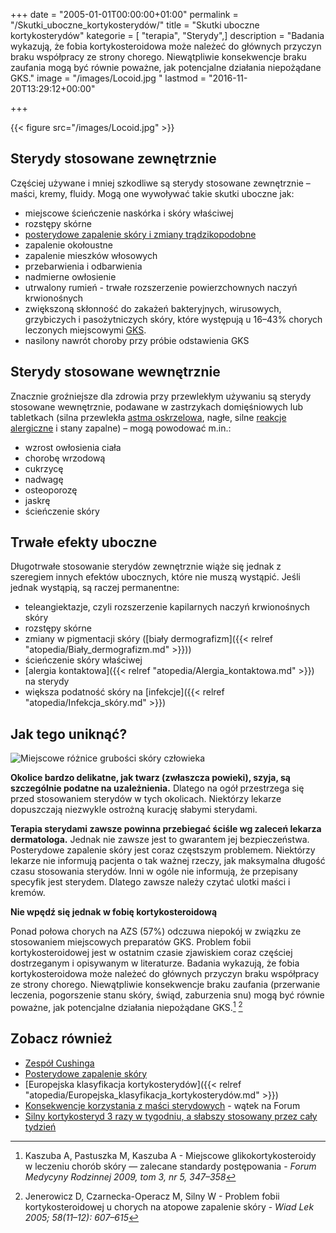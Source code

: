 +++
date = "2005-01-01T00:00:00+01:00"
permalink = "/Skutki_uboczne_kortykosterydów/"
title = "Skutki uboczne kortykosterydów"
kategorie = [ "terapia", "Sterydy",]
description = "Badania wykazują, że fobia kortykosteroidowa może należeć do głównych przyczyn braku współpracy ze strony chorego. Niewątpliwie konsekwencje braku zaufania mogą być równie poważne, jak potencjalne działania niepożądane GKS."
image = "/images/Locoid.jpg "
lastmod = "2016-11-20T13:29:12+00:00"

+++

{{< figure src="/images/Locoid.jpg" >}}

## Sterydy stosowane zewnętrznie

Częściej używane i mniej szkodliwe są sterydy stosowane zewnętrznie – maści,
kremy, fluidy. Mogą one wywoływać takie skutki uboczne jak:

-   miejscowe ścieńczenie naskórka i skóry właściwej
-   rozstępy skórne
-   [posterydowe zapalenie skóry i zmiany trądzikopodobne](/atopedia/Posterydowe_zapalenie_skóry)
-   zapalenie okołoustne
-   zapalenie mieszków włosowych
-   przebarwienia i odbarwienia
-   nadmierne owłosienie
-   utrwalony rumień - trwałe rozszerzenie powierzchownych naczyń krwionośnych
-   zwiększoną skłonność do zakażeń bakteryjnych, wirusowych, grzybiczych i
    pasożytniczych skóry, które występują u 16–43% chorych leczonych miejscowymi
    [GKS](/atopedia/Glikokortykosterydy).
-   nasilony nawrót choroby przy próbie odstawienia GKS

## Sterydy stosowane wewnętrznie

Znacznie groźniejsze dla zdrowia przy przewlekłym używaniu są sterydy stosowane
wewnętrznie, podawane w zastrzykach domięśniowych lub tabletkach (silna
przewlekła [astma oskrzelowa](/atopedia/Astma_oskrzelowa), nagłe, silne [reakcje
alergiczne](/atopedia/Reakcja_alergiczna) i stany zapalne) – mogą powodować
m.in.:

-   wzrost owłosienia ciała
-   chorobę wrzodową
-   cukrzycę
-   nadwagę
-   osteoporozę
-   jaskrę
-   ścieńczenie skóry

## Trwałe efekty uboczne

Długotrwałe stosowanie sterydów zewnętrznie wiąże się jednak z szeregiem innych
efektów ubocznych, które nie muszą wystąpić. Jeśli jednak wystąpią, są raczej
permanentne:

-   teleangiektazje, czyli rozszerzenie kapilarnych naczyń krwionośnych skóry
-   rozstępy skórne
-   zmiany w pigmentacji skóry ([biały dermografizm]({{< relref "atopedia/Biały_dermografizm.md" >}}))
-   ścieńczenie skóry właściwej
-   [alergia kontaktowa]({{< relref "atopedia/Alergia_kontaktowa.md" >}}) na sterydy
-   większa podatność skóry na [infekcje]({{< relref "atopedia/Infekcja_skóry.md" >}})

## Jak tego uniknąć?

![](/images/Grubosc_Skory.png "Miejscowe różnice grubości skóry człowieka")

**Okolice bardzo delikatne, jak twarz (zwłaszcza powieki), szyja, są szczególnie
podatne na uzależnienia.** Dlatego na ogół przestrzega się przed stosowaniem
sterydów w tych okolicach. Niektórzy lekarze dopuszczają niezwykle ostrożną
kurację słabymi sterydami.

**Terapia sterydami zawsze powinna przebiegać ściśle wg zaleceń lekarza
dermatologa.** Jednak nie zawsze jest to gwarantem jej bezpieczeństwa.
Posterydowe zapalenie skóry jest coraz częstszym problemem. Niektórzy lekarze
nie informują pacjenta o tak ważnej rzeczy, jak maksymalna długość czasu
stosowania sterydów. Inni w ogóle nie informują, że przepisany specyfik jest
sterydem. Dlatego zawsze należy czytać ulotki maści i kremów.

**Nie wpędź się jednak w fobię kortykosteroidową**

Ponad połowa chorych na AZS (57%) odczuwa niepokój w związku ze stosowaniem
miejscowych preparatów GKS. Problem fobii kortykosteroidowej jest w ostatnim
czasie zjawiskiem coraz częściej dostrzeganym i opisywanym w literaturze.
Badania wykazują, że fobia kortykosteroidowa może należeć do głównych przyczyn
braku współpracy ze strony chorego. Niewątpliwie konsekwencje braku zaufania
(przerwanie leczenia, pogorszenie stanu skóry, świąd, zaburzenia snu) mogą być
równie poważne, jak potencjalne działania niepożądane GKS.[^1] [^2]

## Zobacz również

-   [Zespół Cushinga](/atopedia/Zespół_Cushinga)
-   [Posterydowe zapalenie skóry](/atopedia/Posterydowe_zapalenie_skóry)
-   [Europejska klasyfikacja kortykosterydów]({{< relref "atopedia/Europejska_klasyfikacja_kortykosterydów.md" >}})
-   [Konsekwencje korzystania z maści sterydowych](http://www.atopowe-zapalenie.pl/forum/viewtopic.php?f=10&t=161) - wątek na Forum
-   [Silny kortykosteryd 3 razy w tygodniu, a słabszy stosowany przez cały tydzień](http://www.mp.pl/artykuly/?aid=13078)

[^1]: Kaszuba A, Pastuszka M, Kaszuba A - Miejscowe glikokortykosteroidy w leczeniu chorób skóry — zalecane standardy postępowania - *Forum Medycyny Rodzinnej 2009, tom 3, nr 5, 347–358*
[^2]: Jenerowicz D, Czarnecka-Operacz M, Silny W - Problem fobii kortykosteroidowej u chorych na atopowe zapalenie skóry - *Wiad Lek 2005; 58(11–12): 607–615*
